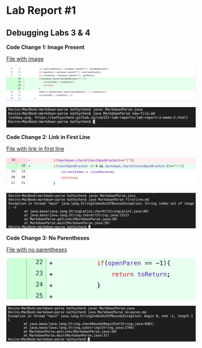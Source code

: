 # Lab Report #1
## Debugging Labs 3 & 4

**Code Change 1: Image Present**

[File with image](https://github.com/kathyychenn/markdown-parse/blob/e163154ba3fa8ff3dc54a3646fa51007fb37f502/new-file.md)

![Image](new-file-fix.png)

![Image](new-file-failure.png)

**Code Change 2: Link in First Line**

[File with link in first line](https://github.com/kathyychenn/markdown-parse/blob/55c0abb952f73c73646e9d5cb26234d6f39d91a6/firstline.md)

![Image](firstline-fix.png)

![Image](firstline-failure.png)

**Code Change 3: No Parentheses**

[File with no parentheses](https://github.com/kathyychenn/markdown-parse/blob/7f4aa679e296d8b6fb536f7f42994a4a26afacd3/no-paren.md)

![Image](no-paren-fix.png)

![Image](no-paren-failure.png)